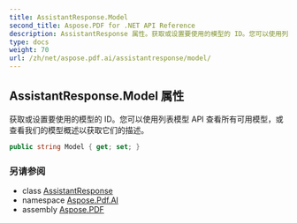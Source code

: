 ```yaml
---
title: AssistantResponse.Model
second_title: Aspose.PDF for .NET API Reference
description: AssistantResponse 属性。获取或设置要使用的模型的 ID。您可以使用列表模型 API 查看所有可用模型，或查看我们的模型概述以获取它们的描述。
type: docs
weight: 70
url: /zh/net/aspose.pdf.ai/assistantresponse/model/
---
```

## AssistantResponse.Model 属性

获取或设置要使用的模型的 ID。您可以使用列表模型 API 查看所有可用模型，或查看我们的模型概述以获取它们的描述。

```csharp
public string Model { get; set; }
```

### 另请参阅

* class [AssistantResponse](../)
* namespace [Aspose.Pdf.AI](../../../aspose.pdf.ai/)
* assembly [Aspose.PDF](../../../)